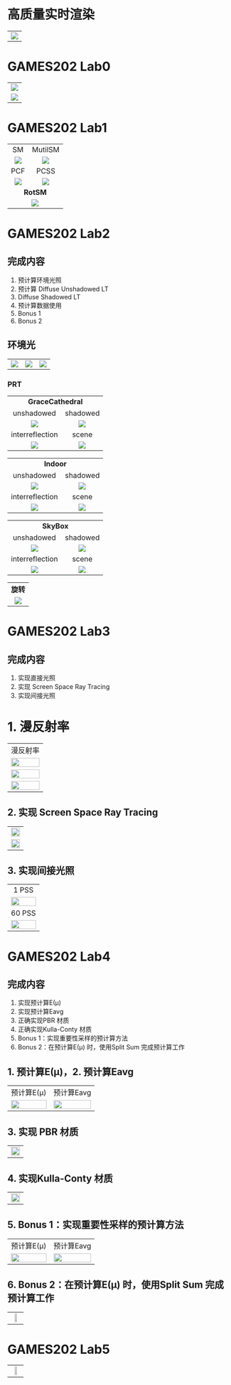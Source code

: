 # 高质量实时渲染

<table>
    <tr>
        <td align='center'><img src='./images/games202.jpg'/></td>
    </tr>

</table>

# GAMES202 Lab0

<table>
    <tr>
        <td align='center'><img src='./images/00_01.jpg'/></td>
    </tr>
    <tr>
        <td align='center'><img src='./images/00_02.jpg'/></td>
    </tr>
</table>

# GAMES202 Lab1

<table border="0">
    <tr>
        <td align='center'>SM</td>
        <td align='center'>MutilSM</td>
    </tr>
    <tr>
        <td align='center'><img src='./images/01_SM_renzhixiong.jpg'/></td>
        <td align='center'><img src='./images/01_MutilSM_renzhixiong.jpg'/></td>
    </tr>
    <tr>
        <td align='center'>PCF</td>
        <td align='center'>PCSS</td>
    </tr>
    <tr>
        <td align='center'><img src='./images/01_PCF_renzhixiong.jpg'/></td>
        <td align='center'><img src='./images/01_PCSS_renzhixiong.jpg'/></td>
    </tr>
    <tr>
        <td align='center' colspan=2><b>RotSM</b></td>
    </tr>
    <tr>
        <td align='center' colspan=2><img src='./images/01_RotSM_renzhixiong.gif'/></td>
    </tr>
</table>

# GAMES202 Lab2

## 完成内容

1. 预计算环境光照
2. 预计算 Diffuse Unshadowed LT
3. Diffuse Shadowed LT
4. 预计算数据使用
5. Bonus 1
6. Bonus 2

## 环境光

<table border="0">
    <tr>
        <td align='center'><img src='./images/02_PRT_Shadowed_sample01.jpg'/></td>
        <td align='center'><img src='./images/02_PRT_Shadowed_sample02.jpg'/></td>
        <td align='center'><img src='./images/02_PRT_Shadowed_sample03.jpg'/></td>
    </tr>
</table>

### PRT

<table border="0">
    <tr>
        <td align='center' colspan=2><b>GraceCathedral</b></td>
    </tr>
    <tr>
        <td align='center'>unshadowed</td>
        <td align='center'>shadowed</td>
    </tr>
    <tr>
        <td align='center'><img src='./images/02_PRT_Unshadowed_gracecathedral.jpg'/></td>
        <td align='center'><img src='./images/02_PRT_Shadowed_gracecathedral.jpg'/></td>
    </tr>
    <tr>
        <td align='center'>interreflection</td>
        <td align='center'>scene</td>
    </tr>
    <tr>
        <td align='center'><img src='./images/02_PRT_InterRef_gracecathedral.jpg'/></td>
        <td align='center'><img src='./images/02_PRT_InterRef_gracecathedral_scene.jpg'/></td>
    </tr>
</table>

<table border="0">
    <tr>
        <td align='center' colspan=2><b>Indoor</b></td>
    </tr>
    <tr>
        <td align='center'>unshadowed</td>
        <td align='center'>shadowed</td>
    </tr>
    <tr>
        <td align='center'><img src='./images/02_PRT_Unshadowed_indoor.jpg'/></td>
        <td align='center'><img src='./images/02_PRT_Shadowed_indoor.jpg'/></td>
    </tr>
    <tr>
        <td align='center'>interreflection</td>
        <td align='center'>scene</td>
    </tr>
    <tr>
        <td align='center'><img src='./images/02_PRT_InterRef_indoor.jpg'/></td>
        <td align='center'><img src='./images/02_PRT_InterRef_indoor_scene.jpg'/></td>
    </tr>
</table>

<table border="0">
    <tr>
        <td align='center' colspan=2><b>SkyBox</b></td>
    </tr>
    <tr>
        <td align='center'>unshadowed</td>
        <td align='center'>shadowed</td>
    </tr>
    <tr>
        <td align='center'><img src='./images/02_PRT_Unshadowed_skybox.jpg'/></td>
        <td align='center'><img src='./images/02_PRT_Shadowed_skybox.jpg'/></td>
    </tr>
    <tr>
        <td align='center'>interreflection</td>
        <td align='center'>scene</td>
    </tr>
    <tr>
        <td align='center'><img src='./images/02_PRT_InterRef_skybox.jpg'/></td>
        <td align='center'><img src='./images/02_PRT_InterRef_skybox_scene.jpg'/></td>
    </tr>
</table>

<table border="0">
    <tr>
        <td align='center'><b>旋转</b></td>
    </tr>
    <tr>
        <td align='center'><img src='./images/02_PRT_InterRef_gracecathedral.gif'/></td>
    </tr>
</table>

# GAMES202 Lab3

## 完成内容

1. 实现直接光照
2. 实现 Screen Space Ray Tracing
3. 实现间接光照

# 1. 漫反射率

<table border="0">
    <tr>
        <td align='center'>漫反射率</td>
    </tr>
    <tr>
        <td align='center'><img src='./images/03_Diffuse0.jpg' width='100%' hight='100%'/></td>
    </tr>
    <tr>
        <td align='center'><img src='./images/03_Diffuse1.jpg' width='100%' hight='100%'/></td>
    </tr>
    <tr>
        <td align='center'><img src='./images/03_Diffuse2.jpg' width='100%' hight='100%'/></td>
    </tr>
</table>

## 2. 实现 Screen Space Ray Tracing

<table border="0">
    <tr>
        <td align='center'><img src='./images/03_RayTracing0.jpg' width='100%' hight='100%'/></td>
    </tr>
    <tr>
        <td align='center'><img src='./images/03_RayTracing1.jpg' width='100%' hight='100%'/></td>
    </tr>
</table>

## 3. 实现间接光照

<table border="0">
    <tr>
        <td align='center'>1 PSS</td>
    </tr>
    <tr>
        <td align='center'><img src='./images/03_1PSS.jpg' width='100%' hight='100%'/></td>
    </tr>
    <tr>
        <td align='center'>60 PSS</td>
    </tr>
    <tr>
        <td align='center'><img src='./images/03_60PSS.jpg' width='100%' hight='100%'/></td>
    </tr>
</table>

# GAMES202 Lab4

## 完成内容

1. 实现预计算E(μ)
2. 实现预计算Eavg
3. 正确实现PBR 材质
4. 正确实现Kulla-Conty 材质
5. Bonus 1：实现重要性采样的预计算方法
6. Bonus 2：在预计算E(μ) 时，使用Split Sum 完成预计算工作

## 1. 预计算E(μ)，2. 预计算Eavg

<table border="0">
    <tr>
        <td align='center'>预计算E(μ)</td>
        <td align='center'>预计算Eavg</td>
    </tr>
    <tr>
        <td align='center'><img src='./images/04_GGX_E_MC_LUT.jpg' width='100%' hight='100%'/></td>
        <td align='center'><img src='./images/04_GGX_Eavg_LUT_MC.jpg' width='100%' hight='100%'/></td>
    </tr>
</table>

## 3. 实现 PBR 材质

<table border="0">
    <tr>
        <td align='center'><img src='./images/04_PBR.jpg' width='100%' hight='100%'/></td>
    </tr>
</table>

## 4. 实现Kulla-Conty 材质

<table border="0">
    <tr>
        <td align='center'><img src='./images/04_Kulla-Conty.jpg' width='100%' hight='100%'/></td>
    </tr>
</table>

## 5. Bonus 1：实现重要性采样的预计算方法

<table border="0">
    <tr>
        <td align='center'>预计算E(μ)</td>
        <td align='center'>预计算Eavg</td>
    </tr>
    <tr>
        <td align='center'><img src='./images/04_GGX_E_LUT.jpg' width='100%' hight='100%'/></td>
        <td align='center'><img src='./images/04_GGX_Eavg_LUT.jpg' width='100%' hight='100%'/></td>
    </tr>
</table>

## 6. Bonus 2：在预计算E(μ) 时，使用Split Sum 完成预计算工作

<table border="0">
    <tr>
        <td align='center'><img src='./images/04_Split-Sum.jpg' width='50%' hight='50%'/></td>
    </tr>
</table>

# GAMES202 Lab5

<table border="0">
    <tr>
        <td align='center'><img src='./images/05_01.jpg' width='50%' hight='50%'/></td>
    </tr>
</table>
